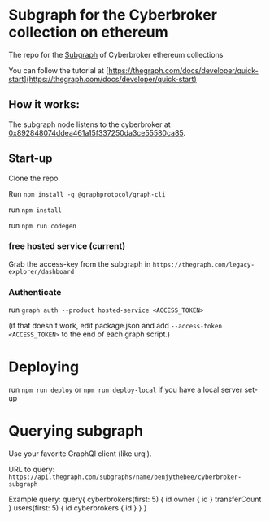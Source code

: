 # Subgraph for the Cyberbroker collection on ethereum
The repo for the [Subgraph](https://thegraph.com/hosted-service/subgraph/benjythebee/cyberbroker-subgraph) of Cyberbroker ethereum collections

You can follow the tutorial at [https://thegraph.com/docs/developer/quick-start](https://thegraph.com/docs/developer/quick-start)

## How it works:
The subgraph node listens to the cyberbroker at <a href='https://etherscan.io/address/0x892848074ddea461a15f337250da3ce55580ca85'>0x892848074ddea461a15f337250da3ce55580ca85</a>.

## Start-up

Clone the repo

Run `npm install -g @graphprotocol/graph-cli`

run `npm install`

run `npm run codegen`

### free hosted service (current)
Grab the access-key from the subgraph in `https://thegraph.com/legacy-explorer/dashboard`

### Authenticate
run `graph auth --product hosted-service <ACCESS_TOKEN>`

(if that doesn't work, edit package.json and add `--access-token <ACCESS_TOKEN>` to the end of each graph script.)

# Deploying
run `npm run deploy`
or  `npm run deploy-local` if you have a local server set-up

# Querying subgraph
Use your favorite GraphQl client (like urql).

URL to query: `https://api.thegraph.com/subgraphs/name/benjythebee/cyberbroker-subgraph`

Example query:
query{
  cyberbrokers(first: 5) {
    id
    owner {
      id
    }
    transferCount
  }
  users(first: 5) {
    id
    cyberbrokers {
      id
    }
  }
}
